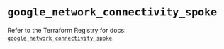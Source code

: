 # `google_network_connectivity_spoke`

Refer to the Terraform Registry for docs: [`google_network_connectivity_spoke`](https://registry.terraform.io/providers/hashicorp/google/6.38.0/docs/resources/network_connectivity_spoke).
